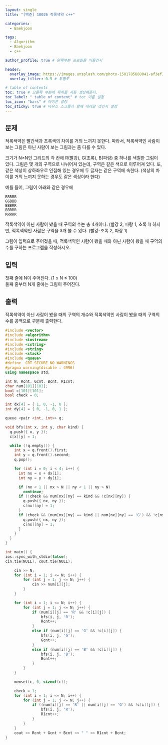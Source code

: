 ```yaml
---
layout: single
title: "[백준] 10026 적록색약 c++"

categories:
  - Baekjoon

tags:
  - Algorithm
  - Baekjoon
  - c++

author_profile: true # 왼쪽부분 프로필을 띄울건지

header:
  overlay_image: https://images.unsplash.com/photo-1501785888041-af3ef285b470?ixlib=rb-1.2.1&ixid=eyJhcHBfaWQiOjEyMDd9&auto=format&fit=crop&w=1350&q=80
  overlay_filter: 0.5 # 투명도

# table of contents
toc: true # 오른쪽 부분에 목차를 자동 생성해준다.
toc_label: " table of content" # toc 이름 설정
toc_icon: "bars" # 아이콘 설정
toc_sticky: true # 마우스 스크롤과 함께 내려갈 것인지 설정
---
```


## 문제

적록색약은 빨간색과 초록색의 차이를 거의 느끼지 못한다. 따라서, 적록색약인 사람이 보는 그림은 아닌 사람이 보는 그림과는 좀 다를 수 있다.

크기가 N×N인 그리드의 각 칸에 R(빨강), G(초록), B(파랑) 중 하나를 색칠한 그림이 있다. 그림은 몇 개의 구역으로 나뉘어져 있는데, 구역은 같은 색으로 이루어져 있다. 또, 같은 색상이 상하좌우로 인접해 있는 경우에 두 글자는 같은 구역에 속한다. (색상의 차이를 거의 느끼지 못하는 경우도 같은 색상이라 한다)

예를 들어, 그림이 아래와 같은 경우에

```plaintext
RRRBB
GGBBB
BBBRR
BBRRR
RRRRR
```

적록색약이 아닌 사람이 봤을 때 구역의 수는 총 4개이다. (빨강 2, 파랑 1, 초록 1) 하지만, 적록색약인 사람은 구역을 3개 볼 수 있다. (빨강-초록 2, 파랑 1)

그림이 입력으로 주어졌을 때, 적록색약인 사람이 봤을 때와 아닌 사람이 봤을 때 구역의 수를 구하는 프로그램을 작성하시오.

## 입력

첫째 줄에 N이 주어진다. (1 ≤ N ≤ 100)  
둘째 줄부터 N개 줄에는 그림이 주어진다.

## 출력

적록색약이 아닌 사람이 봤을 때의 구역의 개수와 적록색약인 사람이 봤을 때의 구역의 수를 공백으로 구분해 출력한다.

```c++
#include <vector>
#include <algorithm>
#include <iostream>
#include <cstring>
#include <string>
#include <stack>
#include <queue>
#define _CRT_SECURE_NO_WARNINGS
#pragma warning(disable : 4996)
using namespace std;

int N, Rcnt, Gcnt, Bcnt, R1cnt;
char num[101][101];
bool c[101][101];
bool check = 0;

int dx[4] = { 1, 0, -1, 0 };
int dy[4] = { 0, -1, 0, 1 };

queue <pair <int, int>> q;

void bfs(int x, int y, char kind) {
  q.push({ x, y });
  c[x][y] = 1;

  while (!q.empty()) {
    int x = q.front().first;
    int y = q.front().second;
    q.pop();

    for (int i = 0; i < 4; i++) {
      int nx = x + dx[i];
      int ny = y + dy[i];

      if (nx < 1 || nx > N || ny < 1 || ny > N)
        continue;
      if (!check && num[nx][ny] == kind && !c[nx][ny]) {
        q.push({ nx, ny });
        c[nx][ny] = 1;
      }
      if (check && (num[nx][ny] == kind || num[nx][ny] == 'G') && !c[nx][ny]) {
        q.push({ nx, ny });
        c[nx][ny] = 1;
      }
    }
  }
}

int main() {
ios::sync_with_stdio(false);
cin.tie(NULL), cout.tie(NULL);

    cin >> N;
    for (int i = 1; i <= N; i++) {
    	for (int j = 1; j <= N; j++) {
    		cin >> num[i][j];
    	}
    }

    for (int i = 1; i <= N; i++) {
    	for (int j = 1; j <= N; j++) {
    		if (num[i][j] == 'R' && !c[i][j]) {
    			bfs(i, j, 'R');
    			Rcnt++;
    		}
    		else if (num[i][j] == 'G' && !c[i][j]) {
    			bfs(i, j, 'G');
    			Gcnt++;
    		}
    		else if (num[i][j] == 'B' && !c[i][j]) {
    			bfs(i, j, 'B');
    			Bcnt++;
    		}
    	}
    }

    memset(c, 0, sizeof(c));

    check = 1;
    for (int i = 1; i <= N; i++) {
    	for (int j = 1; j <= N; j++) {
    		if ((num[i][j] == 'R' || num[i][j] == 'G') && !c[i][j]) {
    			bfs(i, j, 'R');
    			R1cnt++;
    		}
    	}
    }
    cout << Rcnt + Gcnt + Bcnt << " " << R1cnt + Bcnt;
}
```
